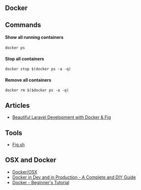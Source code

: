 ## Docker

## Commands

#### Show all running containers

    docker ps

#### Stop all containers

    docker stop $(docker ps -a -q)

#### Remove all containers

    docker rm $($docker ps -a -q)


## Articles

- [Beautiful Laravel Development with Docker & Fig](http://www.dylanlindgren.com/laravel-development-docker-fig/)

## Tools

- [Fig.sh](http://www.dylanlindgren.com/laravel-development-docker-fig/)

## OSX and Docker

- [Docker/OSX](https://github.com/noplay/docker-osx)
- [Docker in Dev and in Production - A Complete and  DIY Guide](http://davidmburke.com/2014/09/26/docker-in-dev-and-in-production-a-complete-and-diy-guide/)
- [Docker - Beginner's Tutorial](https://blog.talpor.com/2015/01/docker-beginners-tutorial/)
